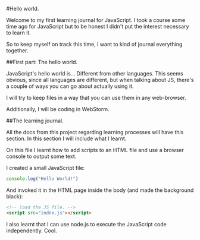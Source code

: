 #Hello world.

Welcome to my first learning journal for JavaScript.
I took a course some time ago for JavaScript but to be honest I didn't put the interest necessary to learn it.

So to keep myself on track this time, I want to kind of journal everything together.

##First part: The hello world.

JavaScript's hello world is... Different from other languages.
This seems obvious, since all languages are different, but when talking about JS,
there's a couple of ways you can go about actually using it.

I will try to keep files in a way that you can use them in any web-browser.

Additionally, I will be coding in WebStorm.

##The learning journal.

All the docs from this project regarding learning processes will have this section.
In this section I will include what I learnt.

On this file I learnt how to add scripts to an HTML file and use a browser console to output some text.

I created a small JavaScript file:
```js
console.log("Hello World!")
```


And invoked it in the HTML page inside the body (and made the background black):
```html 
<!-- load the JS file. -->
<script src="index.js"></script>
```

I also learnt that I can use node.js to execute the JavaScript code independently.
Cool.